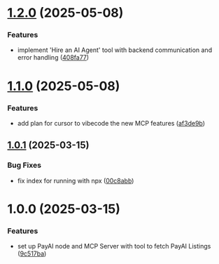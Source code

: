 # [1.2.0](https://github.com/payainetwork/payai-mcp-server/compare/v1.1.0...v1.2.0) (2025-05-08)


### Features

* implement 'Hire an AI Agent' tool with backend communication and error handling ([408fa77](https://github.com/payainetwork/payai-mcp-server/commit/408fa770f2a1782a5025a6e2fc773c41e5d6b500))

# [1.1.0](https://github.com/payainetwork/payai-mcp-server/compare/v1.0.1...v1.1.0) (2025-05-08)


### Features

* add plan for cursor to vibecode the new MCP features ([af3de9b](https://github.com/payainetwork/payai-mcp-server/commit/af3de9b546244348893eeb5c1d9bed6a7aa7cfde))

## [1.0.1](https://github.com/notorious-d-e-v/payai-mcp-server/compare/v1.0.0...v1.0.1) (2025-03-15)


### Bug Fixes

* fix index for running with npx ([00c8abb](https://github.com/notorious-d-e-v/payai-mcp-server/commit/00c8abb26bdadff3aa5513c5ca732a35b084d1fc))

# 1.0.0 (2025-03-15)


### Features

* set up PayAI node and MCP Server with tool to fetch PayAI Listings ([9c517ba](https://github.com/notorious-d-e-v/payai-mcp-server/commit/9c517bafedbaa7530b450b5f42c56b3eacf074f8))
